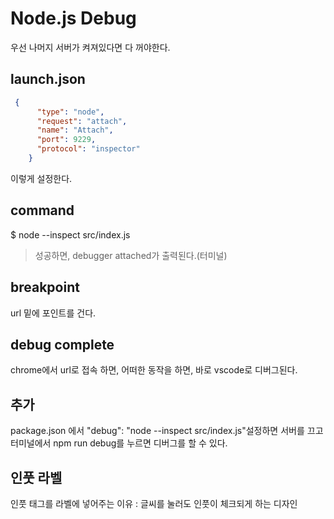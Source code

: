 # Node.js Debug
우선 나머지 서버가 켜져있다면 다 꺼야한다.  
## launch.json
```json
 {
      "type": "node",
      "request": "attach",
      "name": "Attach",
      "port": 9229,
      "protocol": "inspector"
    }
```
이렇게 설정한다.
## command
$ node --inspect src/index.js

>성공하면, debugger attached가 출력된다.(터미널)
## breakpoint
url 밑에 포인트를 건다.

## debug complete
chrome에서 url로 접속 하면, 어떠한 동작을 하면, 바로 vscode로 디버그된다.

## 추가
package.json 에서 "debug": "node --inspect src/index.js"설정하면 서버를 끄고 터미널에서 npm run debug를 누르면 디버그를 할 수 있다.

## 인풋 라벨
인풋 태그를 라벨에 넣어주는 이유 : 글씨를 눌러도 인풋이 체크되게 하는 디자인